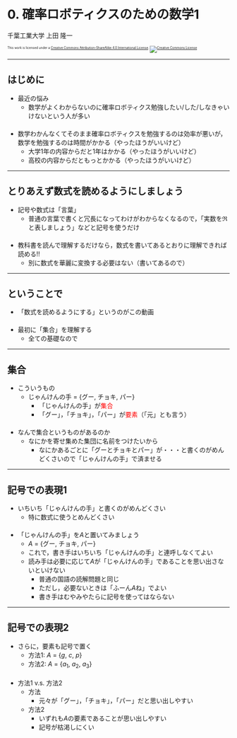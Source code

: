 $\newcommand{\V}[1]{\boldsymbol{#1}}$

# 0. 確率ロボティクスのための数学1

千葉工業大学 上田 隆一

<p style="font-size:50%">
This work is licensed under a <a rel="license" href="http://creativecommons.org/licenses/by-sa/4.0/">Creative Commons Attribution-ShareAlike 4.0 International License</a>.
<a rel="license" href="http://creativecommons.org/licenses/by-sa/4.0/">
<img alt="Creative Commons License" style="border-width:0" src="https://i.creativecommons.org/l/by-sa/4.0/88x31.png" /></a>
</p>

---

## はじめに

* 最近の悩み
  * 数学がよくわからないのに確率ロボティクス勉強したい/した/しなきゃいけないという人が多い<br />　
* 数学わかんなくてそのまま確率ロボティクスを勉強するのは効率が悪いが，数学を勉強するのは時間がかかる（やったほうがいいけど）
  * 大学1年の内容からだと1年はかかる（やったほうがいいけど）
  * 高校の内容からだともっとかかる（やったほうがいいけど）


---

## とりあえず数式を読めるようにしましょう

* 記号や数式は「言葉」
    * 普通の言葉で書くと冗長になってわけがわからなくなるので，「実数を$\Re$と表しましょう」などと記号を使うだけ<br />　
* 教科書を読んで理解するだけなら，数式を書いてあるとおりに理解できれば読める!!
    * 別に数式を華麗に変換する必要はない（書いてあるので）

---

## ということで

* 「数式を読めるようにする」というのがこの動画<br />　
* 最初に「集合」を理解する
    * 全ての基礎なので

---

## 集合

* こういうもの
    * じゃんけんの手 = {グー, チョキ, パー}
        * 「じゃんけんの手」が<span style="color:red">集合</span>
        * 「グー」，「チョキ」，「パー」が<span style="color:red">要素</span>（「元」とも言う）<br />　
* なんで集合というものがあるのか
    * なにかを寄せ集めた集団に名前をつけたいから
        * なにかあるごとに「グーとチョキとパー」が・・・と書くのがめんどくさいので「じゃんけんの手」で済ませる

---

## 記号での表現1

* いちいち「じゃんけんの手」と書くのがめんどくさい
    * 特に数式に使うとめんどくさい<br />　
* 「じゃんけんの手」を$A$と置いてみましょう
    * $A$ = {グー, チョキ, パー}
    * これで，書き手はいちいち「じゃんけんの手」と連呼しなくてよい
    * 読み手は必要に応じて$A$が「じゃんけんの手」であることを思い出さないといけない
        * 普通の国語の読解問題と同じ
        * ただし，必要ないときは「ふーん$A$ね」でよい
        * 書き手はむやみやたらに記号を使ってはならない


---

## 記号での表現2

* さらに，要素も記号で置く
    * 方法1: $A$ = {$g$, $c$, $p$}
    * 方法2: $A$ = {$a_1$, $a_2$, $a_3$}<br />　
* 方法1 v.s. 方法2
    * 方法
        * 元々が「グー」，「チョキ」，「パー」だと思い出しやすい
    * 方法2
        * いずれも$A$の要素であることが思い出しやすい
        * 記号が枯渇しにくい

